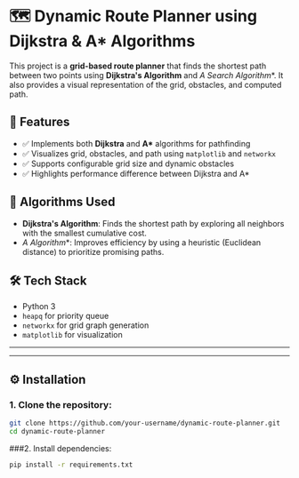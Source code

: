 # 🗺️ Dynamic Route Planner using Dijkstra & A* Algorithms

This project is a **grid-based route planner** that finds the shortest path between two points using **Dijkstra's Algorithm** and **A* Search Algorithm**. It also provides a visual representation of the grid, obstacles, and computed path.

## 🚀 Features

- ✅ Implements both **Dijkstra** and **A\*** algorithms for pathfinding
- ✅ Visualizes grid, obstacles, and path using `matplotlib` and `networkx`
- ✅ Supports configurable grid size and dynamic obstacles
- ✅ Highlights performance difference between Dijkstra and A\*


## 🧠 Algorithms Used

- **Dijkstra's Algorithm**: Finds the shortest path by exploring all neighbors with the smallest cumulative cost.
- **A* Algorithm**: Improves efficiency by using a heuristic (Euclidean distance) to prioritize promising paths.

## 🛠️ Tech Stack

- Python 3
- `heapq` for priority queue
- `networkx` for grid graph generation
- `matplotlib` for visualization


---


---

## ⚙️ Installation

### 1. Clone the repository:

```bash
git clone https://github.com/your-username/dynamic-route-planner.git
cd dynamic-route-planner
```

###2. Install dependencies:

```bash
pip install -r requirements.txt
```



